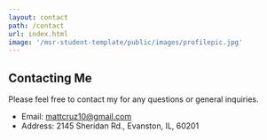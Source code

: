 ```yaml
---
layout: contact
path: /contact
url: index.html
image: '/msr-student-template/public/images/profilepic.jpg'
---
```


## Contacting Me
Please feel free to contact my for any questions or general inquiries.

* Email: mattcruz10@gmail.com
* Address: 2145 Sheridan Rd., Evanston, IL, 60201



